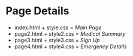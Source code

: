 # Page Details

* index.html + style.css = _Main Page_
* page2.html + style2.css = _Medical Summary_
* page3.html + style3.css = _Sign Up_
* page4.html + style4.css = _Emergency Details_


